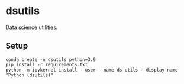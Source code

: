# dsutils
Data science utilities.

## Setup
```
conda create -n dsutils python=3.9
pip install -r requirements.txt
python -m ipykernel install --user --name ds-utils --display-name "Python (dsutils)"
```
